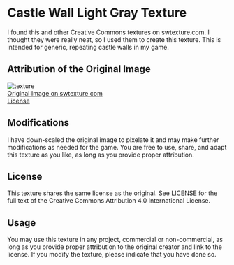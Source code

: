 # Castle Wall Light Gray Texture

I found this and other Creative Commons textures on swtexture.com. I thought they were really neat, so I used them to create this texture. This is intended for generic, repeating castle walls in my game.

## Attribution of the Original Image

![texture](./cwstones15.jpg)  
[Original Image on swtexture.com](https://www.swtexture.com/2021/04/castle-wall-02.html)  
[License](https://creativecommons.org/licenses/by/4.0/legalcode.en)

## Modifications

I have down-scaled the original image to pixelate it and may make further modifications as needed for the game. You are free to use, share, and adapt this texture as you like, as long as you provide proper attribution.

## License

This texture shares the same license as the original. See [LICENSE](./LICENSE) for the full text of the Creative Commons Attribution 4.0 International License.

## Usage

You may use this texture in any project, commercial or non-commercial, as long as you provide proper attribution to the original creator and link to the license. If you modify the texture, please indicate that you have done so.
